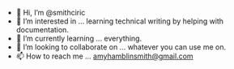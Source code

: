 - 👋 Hi, I’m @smithciric
- 👀 I’m interested in ... learning technical writing by helping with documentation.
- 🌱 I’m currently learning ... everything. 
- 💞️ I’m looking to collaborate on ... whatever you can use me on.
- 📫 How to reach me ... amyhamblinsmith@gmail.com 

<!---
smithciric/smithciric is a ✨ special ✨ repository because its `README.md` (this file) appears on your GitHub profile.
You can click the Preview link to take a look at your changes.
--->

